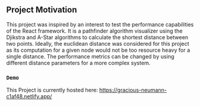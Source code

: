 ## Project Motivation
This project was inspired by an interest to test the performance capabilities of the React framework. It is a pathfinder algorithm visualizer using the Djikstra and A-Star algorithms to calculate the shortest distance between two points. Ideally, the euclidean distance was considered for this project as its computation for a given node would not be too resource heavy for a single distance. The performance metrics can be changed by using different distance parameters for a more complex system.

### `Demo`
This Project is currently hosted here: https://gracious-neumann-c1af48.netlify.app/

